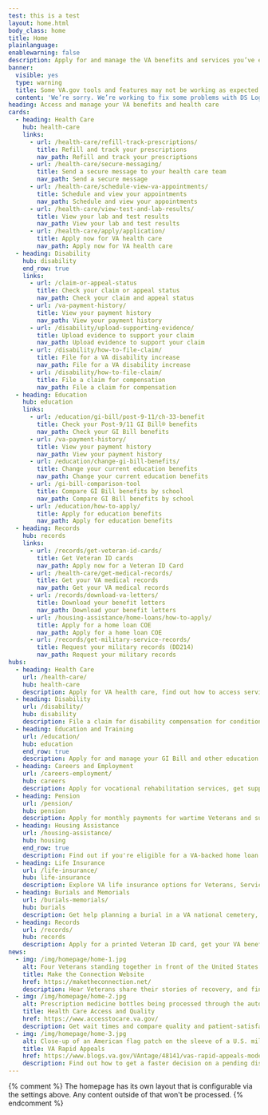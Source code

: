 ```yaml
---
test: this is a test
layout: home.html
body_class: home
title: Home
plainlanguage:
enablewarning: false
description: Apply for and manage the VA benefits and services you’ve earned as a Veteran, Servicemember, or family member—like health care, disability, education, and more.
banner:
  visible: yes
  type: warning
  title: Some VA.gov tools and features may not be working as expected
  content: 'We’re sorry. We’re working to fix some problems with DS Logon right now. Please check back later or call MyVA311 for help: <a href="tel:18446982311">1-844-698-2311</a>. If you have hearing loss, call TTY: 711.'
heading: Access and manage your VA benefits and health care
cards:
  - heading: Health Care
    hub: health-care
    links:
      - url: /health-care/refill-track-prescriptions/
        title: Refill and track your prescriptions
        nav_path: Refill and track your prescriptions
      - url: /health-care/secure-messaging/
        title: Send a secure message to your health care team
        nav_path: Send a secure message
      - url: /health-care/schedule-view-va-appointments/
        title: Schedule and view your appointments
        nav_path: Schedule and view your appointments
      - url: /health-care/view-test-and-lab-results/
        title: View your lab and test results
        nav_path: View your lab and test results
      - url: /health-care/apply/application/
        title: Apply now for VA health care
        nav_path: Apply now for VA health care
  - heading: Disability
    hub: disability
    end_row: true
    links:
      - url: /claim-or-appeal-status
        title: Check your claim or appeal status
        nav_path: Check your claim and appeal status
      - url: /va-payment-history/
        title: View your payment history
        nav_path: View your payment history
      - url: /disability/upload-supporting-evidence/
        title: Upload evidence to support your claim
        nav_path: Upload evidence to support your claim
      - url: /disability/how-to-file-claim/
        title: File for a VA disability increase
        nav_path: File for a VA disability increase
      - url: /disability/how-to-file-claim/
        title: File a claim for compensation
        nav_path: File a claim for compensation
  - heading: Education
    hub: education
    links:
      - url: /education/gi-bill/post-9-11/ch-33-benefit
        title: Check your Post-9/11 GI Bill® benefits
        nav_path: Check your GI Bill benefits
      - url: /va-payment-history/
        title: View your payment history
        nav_path: View your payment history
      - url: /education/change-gi-bill-benefits/
        title: Change your current education benefits
        nav_path: Change your current education benefits
      - url: /gi-bill-comparison-tool
        title: Compare GI Bill benefits by school
        nav_path: Compare GI Bill benefits by school
      - url: /education/how-to-apply/
        title: Apply for education benefits
        nav_path: Apply for education benefits
  - heading: Records
    hub: records
    links:
      - url: /records/get-veteran-id-cards/
        title: Get Veteran ID cards
        nav_path: Apply now for a Veteran ID Card
      - url: /health-care/get-medical-records/
        title: Get your VA medical records
        nav_path: Get your VA medical records
      - url: /records/download-va-letters/
        title: Download your benefit letters
        nav_path: Download your benefit letters
      - url: /housing-assistance/home-loans/how-to-apply/
        title: Apply for a home loan COE
        nav_path: Apply for a home loan COE
      - url: /records/get-military-service-records/
        title: Request your military records (DD214)
        nav_path: Request your military records
hubs:
  - heading: Health Care
    url: /health-care/
    hub: health-care
    description: Apply for VA health care, find out how to access services, and manage your health and benefits online.
  - heading: Disability
    url: /disability/
    hub: disability
    description: File a claim for disability compensation for conditions related to your military service, and manage your benefits over time.
  - heading: Education and Training
    url: /education/
    hub: education
    end_row: true
    description: Apply for and manage your GI Bill and other education benefits to help pay for college and training programs.
  - heading: Careers and Employment
    url: /careers-employment/
    hub: careers
    description: Apply for vocational rehabilitation services, get support for your Veteran-owned small business, and access other career resources.
  - heading: Pension
    url: /pension/
    hub: pension
    description: Apply for monthly payments for wartime Veterans and survivors with limited or no income who meet certain age and disability requirements.
  - heading: Housing Assistance
    url: /housing-assistance/
    hub: housing
    end_row: true
    description: Find out if you're eligible for a VA-backed home loan. If you have a service-connected disability, see if you qualify for a housing grant to help you live more independently.
  - heading: Life Insurance
    url: /life-insurance/
    hub: life-insurance
    description: Explore VA life insurance options for Veterans, Servicemembers, and families. Manage your policy online, file claims for benefits, and access helpful resources.
  - heading: Burials and Memorials
    url: /burials-memorials/
    hub: burials
    description: Get help planning a burial in a VA national cemetery, order a headstone or other memorial item to honor a Veteran's service, and apply for survivor and dependent benefits.
  - heading: Records
    url: /records/
    hub: records
    description: Apply for a printed Veteran ID card, get your VA benefit letters and medical records, and learn how to apply for a discharge upgrade.
news:
  - img: /img/homepage/home-1.jpg
    alt: Four Veterans standing together in front of the United States flag.
    title: Make the Connection Website
    href: https://maketheconnection.net/
    description: Hear Veterans share their stories of recovery, and find resources near you.
  - img: /img/homepage/home-2.jpg
    alt: Prescription medicine bottles being processed through the automated system at the VA Mail Order Pharmacy.
    title: Health Care Access and Quality
    href: https://www.accesstocare.va.gov/
    description: Get wait times and compare quality and patient-satisfaction data for VA health facilities.
  - img: /img/homepage/home-3.jpg
    alt: Close-up of an American flag patch on the sleeve of a U.S. military combat uniform.
    title: VA Rapid Appeals
    href: https://www.blogs.va.gov/VAntage/48141/vas-rapid-appeals-modernization-program-ramp-now-open-appeals/
    description: Find out how to get a faster decision on a pending disability compensation appeal through the VA Rapid Appeals Modernization Program (RAMP).
---
```

{% comment %}
  The homepage has its own layout that is configurable via the settings above. Any content outside of that won't be processed.
{% endcomment %}
